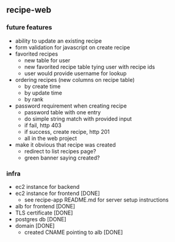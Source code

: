 ## recipe-web

### future features
* ability to update an existing recipe
* form validation for javascript on create recipe
* favorited recipes
    * new table for user
    * new favorited recipe table tying user with recipe ids
    * user would provide username for lookup
* ordering recipes (new columns on recipe table)
    * by create time
    * by update time
    * by rank
* password requirement when creating recipe
    * password table with one entry
    * do simple string match with provided input
    * if fail, http 403
    * if success, create recipe, http 201
    * all in the web project
* make it obvious that recipe was created
    * redirect to list recipes page?
    * green banner saying created?

### infra
* ec2 instance for backend
* ec2 instance for frontend [DONE]
    * see recipe-app README.md for server setup instructions
* alb for frontend [DONE]
* TLS certificate [DONE]
* postgres db [DONE]
* domain [DONE]
    * created CNAME pointing to alb [DONE]